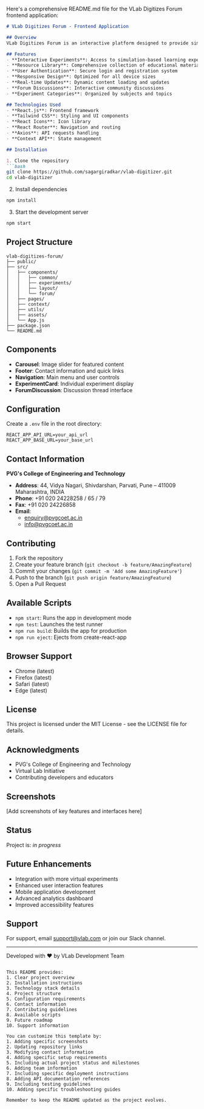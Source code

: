Here's a comprehensive README.md file for the VLab Digitizes Forum frontend application:

```markdown
# VLab Digitizes Forum - Frontend Application

## Overview
VLab Digitizes Forum is an interactive platform designed to provide simulation-based experiments for students. This frontend application serves as the user interface for accessing virtual laboratory experiments, resources, and educational content.

## Features
- **Interactive Experiments**: Access to simulation-based learning experiences
- **Resource Library**: Comprehensive collection of educational materials
- **User Authentication**: Secure login and registration system
- **Responsive Design**: Optimized for all device sizes
- **Real-time Updates**: Dynamic content loading and updates
- **Forum Discussions**: Interactive community discussions
- **Experiment Categories**: Organized by subjects and topics

## Technologies Used
- **React.js**: Frontend framework
- **Tailwind CSS**: Styling and UI components
- **React Icons**: Icon library
- **React Router**: Navigation and routing
- **Axios**: API requests handling
- **Context API**: State management

## Installation

1. Clone the repository
```bash
git clone https://github.com/sagargiradkar/vlab-digitizer.git
cd vlab-digitizer
```

2. Install dependencies
```bash
npm install
```

3. Start the development server
```bash
npm start
```

## Project Structure
```
vlab-digitizes-forum/
├── public/
├── src/
│   ├── components/
│   │   ├── common/
│   │   ├── experiments/
│   │   ├── layout/
│   │   └── forum/
│   ├── pages/
│   ├── context/
│   ├── utils/
│   ├── assets/
│   └── App.js
├── package.json
└── README.md
```

## Components
- **Carousel**: Image slider for featured content
- **Footer**: Contact information and quick links
- **Navigation**: Main menu and user controls
- **ExperimentCard**: Individual experiment display
- **ForumDiscussion**: Discussion thread interface

## Configuration
Create a `.env` file in the root directory:
```env
REACT_APP_API_URL=your_api_url
REACT_APP_BASE_URL=your_base_url
```

## Contact Information
**PVG's College of Engineering and Technology**
- **Address**: 44, Vidya Nagari, Shivdarshan, Parvati, Pune – 411009 Maharashtra, INDIA
- **Phone**: +91 020 24228258 / 65 / 79
- **Fax**: +91 020 24226858
- **Email**: 
  - enquiry@pvgcoet.ac.in
  - info@pvgcoet.ac.in

## Contributing
1. Fork the repository
2. Create your feature branch (`git checkout -b feature/AmazingFeature`)
3. Commit your changes (`git commit -m 'Add some AmazingFeature'`)
4. Push to the branch (`git push origin feature/AmazingFeature`)
5. Open a Pull Request

## Available Scripts
- `npm start`: Runs the app in development mode
- `npm test`: Launches the test runner
- `npm run build`: Builds the app for production
- `npm run eject`: Ejects from create-react-app

## Browser Support
- Chrome (latest)
- Firefox (latest)
- Safari (latest)
- Edge (latest)

## License
This project is licensed under the MIT License - see the LICENSE file for details.

## Acknowledgments
- PVG's College of Engineering and Technology
- Virtual Lab Initiative
- Contributing developers and educators

## Screenshots
[Add screenshots of key features and interfaces here]

## Status
Project is: _in progress_

## Future Enhancements
- Integration with more virtual experiments
- Enhanced user interaction features
- Mobile application development
- Advanced analytics dashboard
- Improved accessibility features

## Support
For support, email support@vlab.com or join our Slack channel.

---
Developed with ❤️ by VLab Development Team
```

This README provides:
1. Clear project overview
2. Installation instructions
3. Technology stack details
4. Project structure
5. Configuration requirements
6. Contact information
7. Contributing guidelines
8. Available scripts
9. Future roadmap
10. Support information

You can customize this template by:
1. Adding specific screenshots
2. Updating repository links
3. Modifying contact information
4. Adding specific setup requirements
5. Including actual project status and milestones
6. Adding team information
7. Including specific deployment instructions
8. Adding API documentation references
9. Including testing guidelines
10. Adding specific troubleshooting guides

Remember to keep the README updated as the project evolves. 